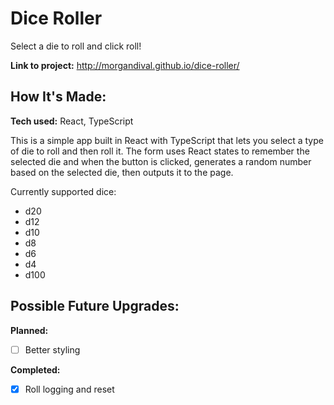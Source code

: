 # Dice Roller

Select a die to roll and click roll!

**Link to project:** http://morgandival.github.io/dice-roller/

## How It's Made:

**Tech used:** React, TypeScript

This is a simple app built in React with TypeScript that lets you select a type of die to roll and then roll it. The form uses React states to remember the selected die and when the button is clicked, generates a random number based on the selected die, then outputs it to the page.

Currently supported dice:

- d20
- d12
- d10
- d8
- d6
- d4
- d100

## Possible Future Upgrades:

**Planned:**

- [ ] Better styling

**Completed:**

- [x] Roll logging and reset
